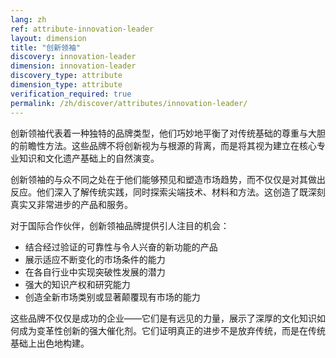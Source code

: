 ```yaml
---
lang: zh
ref: attribute-innovation-leader
layout: dimension
title: "创新领袖"
discovery: innovation-leader
dimension: innovation-leader
discovery_type: attribute
dimension_type: attribute
verification_required: true
permalink: /zh/discover/attributes/innovation-leader/
---
```


创新领袖代表着一种独特的品牌类型，他们巧妙地平衡了对传统基础的尊重与大胆的前瞻性方法。这些品牌不将创新视为与根源的背离，而是将其视为建立在核心专业知识和文化遗产基础上的自然演变。

创新领袖的与众不同之处在于他们能够预见和塑造市场趋势，而不仅仅是对其做出反应。他们深入了解传统实践，同时探索尖端技术、材料和方法。这创造了既深刻真实又非常进步的产品和服务。

对于国际合作伙伴，创新领袖品牌提供引人注目的机会：
- 结合经过验证的可靠性与令人兴奋的新功能的产品
- 展示适应不断变化的市场条件的能力
- 在各自行业中实现突破性发展的潜力
- 强大的知识产权和研究能力
- 创造全新市场类别或显著颠覆现有市场的能力

这些品牌不仅仅是成功的企业——它们是有远见的力量，展示了深厚的文化知识如何成为变革性创新的强大催化剂。它们证明真正的进步不是放弃传统，而是在传统基础上出色地构建。
